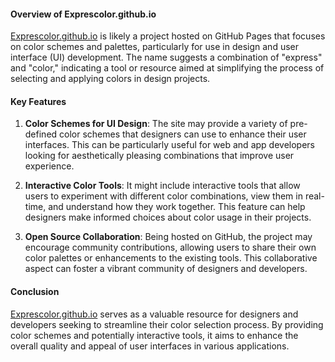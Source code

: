 #### Overview of Exprescolor.github.io

[Exprescolor.github.io](Exprescolor.github.io) is likely a project hosted on GitHub Pages that focuses on color schemes and palettes, particularly for use in design and user interface (UI) development. The name suggests a combination of "express" and "color," indicating a tool or resource aimed at simplifying the process of selecting and applying colors in design projects.

#### Key Features

1. **Color Schemes for UI Design**: The site may provide a variety of pre-defined color schemes that designers can use to enhance their user interfaces. This can be particularly useful for web and app developers looking for aesthetically pleasing combinations that improve user experience.

2. **Interactive Color Tools**: It might include interactive tools that allow users to experiment with different color combinations, view them in real-time, and understand how they work together. This feature can help designers make informed choices about color usage in their projects.

3. **Open Source Collaboration**: Being hosted on GitHub, the project may encourage community contributions, allowing users to share their own color palettes or enhancements to the existing tools. This collaborative aspect can foster a vibrant community of designers and developers.

#### Conclusion

[Exprescolor.github.io](Exprescolor.github.io) serves as a valuable resource for designers and developers seeking to streamline their color selection process. By providing color schemes and potentially interactive tools, it aims to enhance the overall quality and appeal of user interfaces in various applications.
